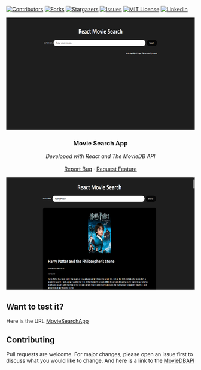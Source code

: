 [![Contributors][contributors-shield]][contributors-url]
[![Forks][forks-shield]][forks-url]
[![Stargazers][stars-shield]][stars-url]
[![Issues][issues-shield]][issues-url]
[![MIT License][license-shield]][license-url]
[![LinkedIn][linkedin-shield]][linkedin-url]


<p align="center">
  <img src="./imgs/example1.png" width="590" height="300">

  <h3 align="center">Movie Search App</h3>

  <p align="center">
        <em>Developed with React and The MovieDB API</em>
    <br /><br />
    <a href="https://github.com/MiguelCF06/MovieSearchApp/issues">Report Bug</a>
    ·
    <a href="https://github.com/MiguelCF06/MovieSearchApp/issues">Request Feature</a>
  </p>
</p>

<p align="center">
  <img src="./imgs/example2.png" width="590" height="300">
</p>

## Want to test it?
Here is the URL [MovieSearchApp](https://my-react-movie-search-app.herokuapp.com/)

## Contributing
Pull requests are welcome. For major changes, please open an issue first to discuss what you would like to change. And here is a link to the 
[MovieDBAPI](https://www.themoviedb.org/documentation/api)


[contributors-shield]: https://img.shields.io/github/contributors/MiguelCF06/MovieSearchApp?style=flat-square
[contributors-url]: https://github.com/MiguelCF06/MovieSearchApp/graphs/contributors
[forks-shield]: https://img.shields.io/github/forks/MiguelCF06/MovieSearchApp.svg?style=flat-square
[forks-url]: https://github.com/MiguelCF06/MovieSearchApp/network/members
[stars-shield]: https://img.shields.io/github/stars/MiguelCF06/MovieSearchApp.svg?style=flat-square
[stars-url]: https://github.com/MiguelCF06/MovieSearchApp/stargazers
[issues-shield]: https://img.shields.io/github/issues/MiguelCF06/MovieSearchApp?style=flat-square
[issues-url]: https://github.com/MiguelCF06/MovieSearchApp/issues
[license-shield]: https://img.shields.io/github/license/MiguelCF06/MovieSearchApp?style=flat-square
[license-url]: https://github.com/MiguelCF06/MovieSearchApp/blob/master/LICENSE
[linkedin-shield]: https://img.shields.io/badge/-LinkedIn-black.svg?style=flat-square&logo=linkedin&colorB=555
[linkedin-url]: https://www.linkedin.com/in/miguel-cipamocha/
